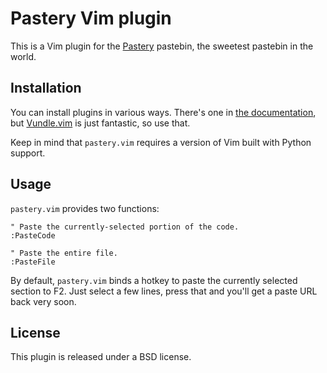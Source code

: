 # Pastery Vim plugin

This is a Vim plugin for the [Pastery](https://www.pastery.net/) pastebin, the
sweetest pastebin in the world.


## Installation

You can install plugins in various ways. There's one in [the
documentation](http://vimdoc.sourceforge.net/htmldoc/usr_05.html#plugin), but
[Vundle.vim](https://github.com/gmarik/Vundle.vim) is just fantastic, so use
that.

Keep in mind that `pastery.vim` requires a version of Vim built with Python
support.


## Usage

`pastery.vim` provides two functions:

```vim
" Paste the currently-selected portion of the code.
:PasteCode

" Paste the entire file.
:PasteFile
```

By default, `pastery.vim` binds a hotkey to paste the currently selected section
to F2. Just select a few lines, press that and you'll get a paste URL back very
soon.


## License

This plugin is released under a BSD license.
